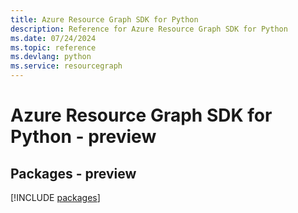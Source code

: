 ```yaml
---
title: Azure Resource Graph SDK for Python
description: Reference for Azure Resource Graph SDK for Python
ms.date: 07/24/2024
ms.topic: reference
ms.devlang: python
ms.service: resourcegraph
---
```

# Azure Resource Graph SDK for Python - preview
## Packages - preview
[!INCLUDE [packages](resource-graph-index.md)]